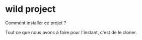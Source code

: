 # wild project

Comment installer ce projet ?

Tout ce que nous avons à faire pour l'instant, c'est de le cloner.
